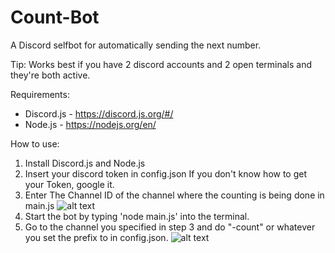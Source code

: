 # Count-Bot
A Discord selfbot for automatically sending the next number.

Tip: Works best if you have 2 discord accounts and 2 open terminals and they're both active.

Requirements:
- Discord.js - https://discord.js.org/#/
- Node.js - https://nodejs.org/en/

How to use:
1. Install Discord.js and Node.js
2. Insert your discord token in config.json
	If you don't know how to get your Token, google it.
3. Enter The Channel ID of the channel where the counting is being done in main.js
![alt text](https://i.imgur.com/bUy6vql.png)
4. Start the bot by typing 'node main.js' into the terminal.  
5. Go to the channel you specified in step 3 and do "-count" or whatever you set the prefix to in config.json.
![alt text](https://i.imgur.com/m9vTxyO.png)
